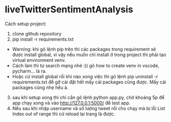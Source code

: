 # liveTwitterSentimentAnalysis
Cách setup project:
1. clone github repository
2. pip install -r requirements.txt
- Warning: khi gõ lệnh pip trên thì các packages trong requirement sẽ được install global, vì vậy nếu muốn chỉ install ở trong project thì phải tạo virtual environment venv.
- Cách làm thì tự search mạng nhé :)) gõ how to create venv in vscode, pycharm... là ra.
- Hoặc cứ install global rồi khi nào xong việc thì gõ lệnh pip uninstall -r requirements.txt để gỡ cài đặt hết mấy cái packages cũng được. Mấy cái packages cũng nhẹ hều à.
3. sau khi setup xong thì chỉ cần gõ lệnh python app.py, chờ khoảng 5p để app chạy xong và vào http://127.0.0.1:5000/ để test app.
4. Nếu sau khi nhập username và số lượng tweet rồi cho chạy mà bị lỗi List Index out of range thì cứ reload lại trang là được.
